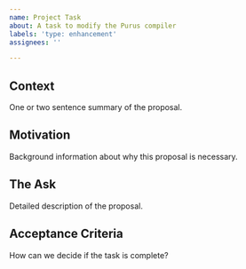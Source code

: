 ```yaml
---
name: Project Task
about: A task to modify the Purus compiler
labels: 'type: enhancement'
assignees: ''

---
```


## Context

One or two sentence summary of the proposal.

## Motivation

Background information about why this proposal is necessary.

## The Ask

Detailed description of the proposal.

## Acceptance Criteria

How can we decide if the task is complete?